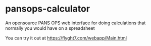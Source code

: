 # pansops-calculator

An opensource PANS OPS web interface for doing calculations that normally you would have on a spreadsheet

You can try it out at https://flyght7.com/webapp/Main.html
